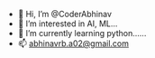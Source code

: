 - 👋 Hi, I’m @CoderAbhinav
- 👀 I’m interested in AI, ML...
- 🌱 I’m currently learning python......
- 📫 abhinavrb.a02@gmail.com 
<!---
CoderAbhinav/CoderAbhinav is a ✨ special ✨ repository because its `README.md` (this file) appears on your GitHub profile.
You can click the Preview link to take a look at your changes.
--->
